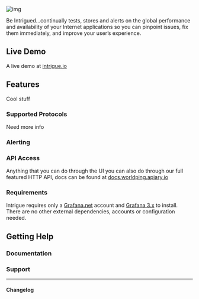 ![img](https://circleci.com/gh/raintank/worldping-app.svg?style=shield&circle-token=:circle-token)

Be Intrigued...continually tests, stores and alerts on the global performance and availability of your Internet applications so you can pinpoint issues, fix them immediately, and improve your user’s experience.

## Live Demo

A live demo at [intrigue.io](http://intrigue.io/)

## Features

Cool stuff

### Supported Protocols

Need more info

### Alerting


### API Access
Anything that you can do through the UI you can also do through our full featured HTTP API, docs can be found at [docs.worldping.apiary.io](http://docs.worldping.apiary.io)

### Requirements
Intrigue requires only a [Grafana.net](http://grafana.net) account and [Grafana 3.x](http://grafana.org/download) to install. There are no other external dependencies, accounts or configuration needed.

## Getting Help

### Documentation

### Support

------

#### Changelog
